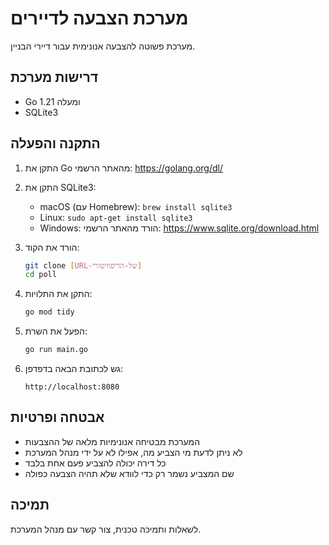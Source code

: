 # מערכת הצבעה לדיירים

מערכת פשוטה להצבעה אנונימית עבור דיירי הבניין.

## דרישות מערכת

- Go 1.21 ומעלה
- SQLite3

## התקנה והפעלה

1. התקן את Go מהאתר הרשמי: https://golang.org/dl/

2. התקן את SQLite3:
   - macOS (עם Homebrew): `brew install sqlite3`
   - Linux: `sudo apt-get install sqlite3`
   - Windows: הורד מהאתר הרשמי: https://www.sqlite.org/download.html

3. הורד את הקוד:
   ```bash
   git clone [URL-של-הריפוזיטורי]
   cd poll
   ```

4. התקן את התלויות:
   ```bash
   go mod tidy
   ```

5. הפעל את השרת:
   ```bash
   go run main.go
   ```

6. גש לכתובת הבאה בדפדפן:
   ```
   http://localhost:8080
   ```

## אבטחה ופרטיות

- המערכת מבטיחה אנונימיות מלאה של ההצבעות
- לא ניתן לדעת מי הצביע מה, אפילו לא על ידי מנהל המערכת
- כל דירה יכולה להצביע פעם אחת בלבד
- שם המצביע נשמר רק כדי לוודא שלא תהיה הצבעה כפולה

## תמיכה

לשאלות ותמיכה טכנית, צור קשר עם מנהל המערכת. 